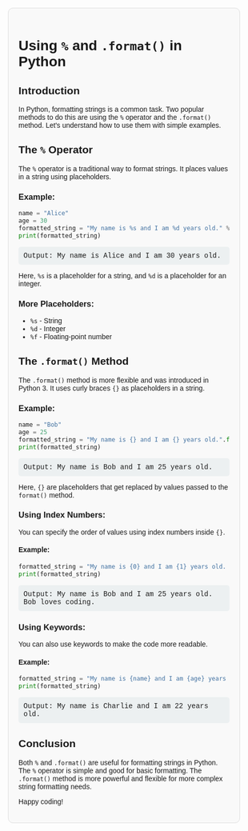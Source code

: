
<div style="font-family: Arial, sans-serif; margin: 20px; padding: 20px; border: 1px solid #ddd; border-radius: 10px; background-color: #f9f9f9;">

# Using `%` and `.format()` in Python

## Introduction
In Python, formatting strings is a common task. Two popular methods to do this are using the `%` operator and the `.format()` method. Let's understand how to use them with simple examples.

## The `%` Operator

The `%` operator is a traditional way to format strings. It places values in a string using placeholders.

### Example:
```python
name = "Alice"
age = 30
formatted_string = "My name is %s and I am %d years old." % (name, age)
print(formatted_string)
```
<div style="font-family: Courier New, Courier, monospace; background-color: #ecf0f1; padding: 10px; border-radius: 5px; margin: 10px 0;">
Output: My name is Alice and I am 30 years old.
</div>

Here, `%s` is a placeholder for a string, and `%d` is a placeholder for an integer.

### More Placeholders:
- `%s` - String
- `%d` - Integer
- `%f` - Floating-point number

## The `.format()` Method

The `.format()` method is more flexible and was introduced in Python 3. It uses curly braces `{}` as placeholders in a string.

### Example:
```python
name = "Bob"
age = 25
formatted_string = "My name is {} and I am {} years old.".format(name, age)
print(formatted_string)
```
<div style="font-family: Courier New, Courier, monospace; background-color: #ecf0f1; padding: 10px; border-radius: 5px; margin: 10px 0;">
Output: My name is Bob and I am 25 years old.
</div>

Here, `{}` are placeholders that get replaced by values passed to the `format()` method.

### Using Index Numbers:
You can specify the order of values using index numbers inside `{}`.

#### Example:
```python
formatted_string = "My name is {0} and I am {1} years old. {0} loves coding.".format(name, age)
print(formatted_string)
```
<div style="font-family: Courier New, Courier, monospace; background-color: #ecf0f1; padding: 10px; border-radius: 5px; margin: 10px 0;">
Output: My name is Bob and I am 25 years old. Bob loves coding.
</div>

### Using Keywords:
You can also use keywords to make the code more readable.

#### Example:
```python
formatted_string = "My name is {name} and I am {age} years old.".format(name="Charlie", age=22)
print(formatted_string)
```
<div style="font-family: Courier New, Courier, monospace; background-color: #ecf0f1; padding: 10px; border-radius: 5px; margin: 10px 0;">
Output: My name is Charlie and I am 22 years old.
</div>

## Conclusion

Both `%` and `.format()` are useful for formatting strings in Python. The `%` operator is simple and good for basic formatting. The `.format()` method is more powerful and flexible for more complex string formatting needs.

Happy coding!

</div>